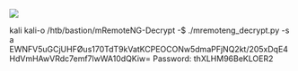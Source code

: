 ![](Maszyny/Windows/Active%20Directory/Bastion/Pasted%20image%2020210801151648.png)

kali kali-o /htb/bastion/mRemoteNG-Decrypt
-$ ./mremoteng_decrypt.py -s a EWNFV5uGCjUHFØus170TdT9kVatKCPEOCONw5dmaPFjNQ2kt/205xDqE4HdVmHAwVRdc7emf7lwWA10dQKiw=
Password: thXLHM96BeKLOER2
